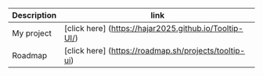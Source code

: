 | Description |link |
|----------|------------------------|
| My project | [click here] (https://hajar2025.github.io/Tooltip-UI/) |
| Roadmap | [click here] (https://roadmap.sh/projects/tooltip-ui) |
